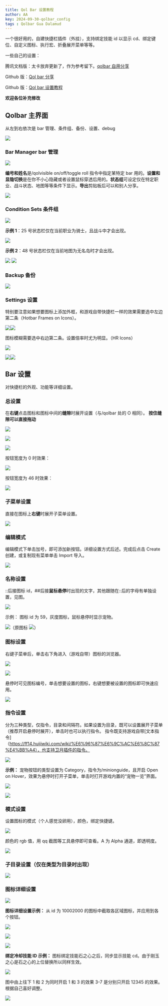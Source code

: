 ```yaml
---
title: Qol Bar 设置教程
author: AA
key: 2024-09-30-qolbar_config
tags : Qolbar Gua Dalamud
---
```




一个很好用的，自建快捷栏插件（外挂），支持绑定技能 id 以显示 cd、绑定键位、自定义图标、执行宏、折叠展开菜单等等。

一些自己的设置：

腾讯文档版：太卡放弃更新了，作为参考留下。[qolbar 自用分享](https://docs.qq.com/doc/DTUFrb3hBRVdtc3VK)

Github 版：[Qol bar 分享](https://aakaigua.com/2024/09/30/qolbar_share.html)

Github 版：[Qol bar 设置教程](https://aakaigua.com/2024/09/30/qolbar_config.html)


**欢迎各位补充修改**



## Qolbar 主界面

从左到右依次是
bar 管理、条件组、备份、设置、debug

![](/assets/images/Qolbar设置教程_2024-09-30-14-39-50.png)

### Bar Manager bar 管理

![](/assets/images/Qolbar设置教程_2024-09-30-14-39-55.png)

**编号和姓名**是/qolvisible on/off/toggle roll 指令中指定某特定 bar 用的。**设置和显隐切换**是在你不小心隐藏或者设置鼠标穿透后用的。**状态组**可设定仅在特定职业、战斗状态、地图等等条件下显示。**导出**剪贴板后可以和别人分享。

![](/assets/images/Qolbar设置教程_2024-09-30-14-39-58.png)

### Condition Sets 条件组

![](/assets/images/Qolbar设置教程_2024-09-30-14-40-02.png)

**示例 1**：25 号状态栏仅在当前职业为骑士，且战斗中才会出现。

![](/assets/images/Qolbar设置教程_2024-09-30-14-40-08.png)

**示例 2**：48 号状态栏仅在当前地图为无名岛时才会出现。

![](/assets/images/Qolbar设置教程_2024-09-30-14-40-13.png)
![](/assets/images/Qolbar设置教程_2024-09-30-14-40-17.png)

### Backup 备份

![](/assets/images/Qolbar设置教程_2024-09-30-14-40-34.png)

### Settings 设置

特别要注意如果想要图标上添加外框，和游戏自带快捷栏一样的效果需要选中左边第二条（Hotbar Frames on Icons）。

![](/assets/images/Qolbar设置教程_2024-09-30-14-40-39.png)![](/assets/images/Qolbar设置教程_2024-09-30-14-40-43.png)

图标模糊需要选中右边第二条。设置倍率时尤为明显。（HR Icons）

![](/assets/images/Qolbar设置教程_2024-09-30-14-40-54.png)

![](/assets/images/Qolbar设置教程_2024-09-30-14-41-06.png)![](/assets/images/Qolbar设置教程_2024-09-30-14-41-09.png)

## Bar 设置

对快捷栏的外观、功能等详细设置。

### 总设置

在**右键**点击图标和图标中间的**缝隙**时展开设置（与/qolbar 处的 O 相同）。
**按住缝隙可以直接拖动**

![](/assets/images/Qolbar设置教程_2024-09-30-14-41-15.png)

![](/assets/images/Qolbar设置教程_2024-09-30-14-41-19.png)

![](/assets/images/Qolbar设置教程_2024-09-30-14-41-26.png)

按钮宽度为 0 时效果：

![](/assets/images/Qolbar设置教程_2024-09-30-14-41-35.png)

按钮宽度为 46 时效果：

![](/assets/images/Qolbar设置教程_2024-09-30-14-41-40.png)

### 子菜单设置

直接在图标上**右键**时展开子菜单设置。

![](/assets/images/Qolbar设置教程_2024-09-30-14-41-45.png)

### 编辑模式

编辑模式下单击加号，即可添加新按钮。详细设置方式后述。完成后点击 Create 创建，或复制现有菜单单击 Import 导入。

![](/assets/images/Qolbar设置教程_2024-09-30-14-41-52.png)

### 名称设置

::后接图标 id，##后接**鼠标悬停**时出现的文字，其他跟随在::后的字母有单独设置，见图。

![](/assets/images/Qolbar设置教程_2024-09-30-14-41-59.png)

示例：
图标 id 为 59，灰度图标，鼠标悬停时显示宠物。

![](/assets/images/Qolbar设置教程_2024-09-30-14-42-05.png)（原图标 ![](/assets/images/Qolbar设置教程_2024-09-30-14-42-09.png)）

### 图标设置

右键子菜单后，单击右下角进入（游戏自带）图标的浏览器。

![](/assets/images/Qolbar设置教程_2024-09-30-14-42-22.png)

![](/assets/images/Qolbar设置教程_2024-09-30-14-42-27.png)

悬停时可见图标编号，单击想要设置的图标，右键想要被设置的图标即可快速应用。

![](/assets/images/Qolbar设置教程_2024-09-30-14-42-39.png)

### 指令设置

分为三种类型，仅指令，目录和间隔符。如果设置为目录，既可以设置展开子菜单（推荐开启悬停时展开），单击时也可以执行指令。
指令既支持游戏自带[文本指令]（https://ff14.huijiwiki.com/wiki/%E6%96%87%E6%9C%AC%E6%8C%87%E4%BB%A4），也支持卫月插件的指令。

![](/assets/images/Qolbar设置教程_2024-09-30-14-42-47.png)

**示例：**
宠物按钮的类型设置为 Category，指令为/minionguide，且开启 Open on Hover，效果为悬停时打开子菜单，单击时打开游戏内置的“宠物一览”界面。

![](/assets/images/Qolbar设置教程_2024-09-30-14-42-57.png)

![](/assets/images/Qolbar设置教程_2024-09-30-14-43-01.png)

### 模式设置

设置图标的模式（个人感觉没卵用），颜色，绑定快捷键。

![](/assets/images/Qolbar设置教程_2024-09-30-14-43-06.png)

颜色的 rgb 值，用 qq 截图等工具悬停即可查看。A 为 Alpha 通道，即透明度。

![](/assets/images/Qolbar设置教程_2024-09-30-14-43-11.png)

### 子目录设置（仅在类型为目录时出现）

![](/assets/images/Qolbar设置教程_2024-09-30-14-43-37.png)

### 图标详细设置

![](/assets/images/Qolbar设置教程_2024-09-30-14-43-31.png)

**图标详细设置示例：**
从 id 为 10002000 的图标中截取各区域图标，并应用到各个按钮。

![](/assets/images/Qolbar设置教程_2024-09-30-14-43-54.png)

![](/assets/images/Qolbar设置教程_2024-09-30-14-43-59.png)

![](/assets/images/Qolbar设置教程_2024-09-30-14-44-03.png)

**绑定冷却技能 ID 示例：**
图标绑定技能石之心之后，同步显示技能 cd。由于刚玉之心是石之心的上位替换所以同样生效。

![](/assets/images/Qolbar设置教程_2024-09-30-14-44-11.png)

图中由上往下 1 和 2 为同时开启 1 和 3 的效果
3-7 是分别只开启 12345 的效果。根据自己喜好调整。

![](/assets/images/Qolbar设置教程_2024-09-30-14-44-15.png)
